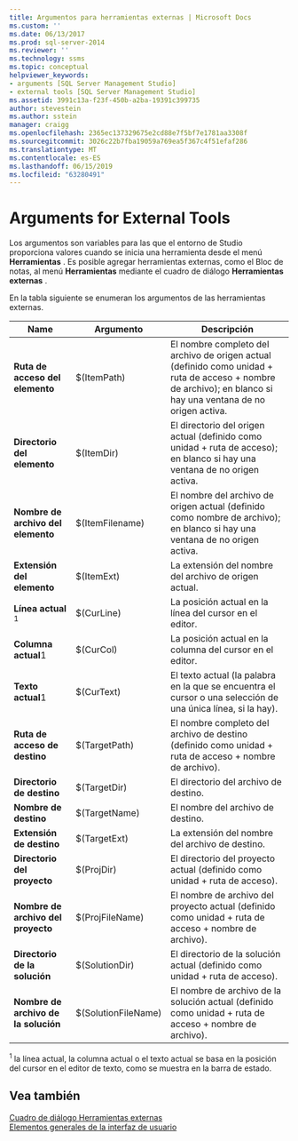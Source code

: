 ```yaml
---
title: Argumentos para herramientas externas | Microsoft Docs
ms.custom: ''
ms.date: 06/13/2017
ms.prod: sql-server-2014
ms.reviewer: ''
ms.technology: ssms
ms.topic: conceptual
helpviewer_keywords:
- arguments [SQL Server Management Studio]
- external tools [SQL Server Management Studio]
ms.assetid: 3991c13a-f23f-450b-a2ba-19391c399735
author: stevestein
ms.author: sstein
manager: craigg
ms.openlocfilehash: 2365ec137329675e2cd88e7f5bf7e1781aa3308f
ms.sourcegitcommit: 3026c22b7fba19059a769ea5f367c4f51efaf286
ms.translationtype: MT
ms.contentlocale: es-ES
ms.lasthandoff: 06/15/2019
ms.locfileid: "63280491"
---
```

# <a name="arguments-for-external-tools"></a>Arguments for External Tools
  Los argumentos son variables para las que el entorno de Studio proporciona valores cuando se inicia una herramienta desde el menú **Herramientas** . Es posible agregar herramientas externas, como el Bloc de notas, al menú **Herramientas** mediante el cuadro de diálogo **Herramientas externas** .  
  
 En la tabla siguiente se enumeran los argumentos de las herramientas externas.  
  
|Name|Argumento|Descripción|  
|----------|--------------|-----------------|  
|**Ruta de acceso del elemento**|$(ItemPath)|El nombre completo del archivo de origen actual (definido como unidad + ruta de acceso + nombre de archivo); en blanco si hay una ventana de no origen activa.|  
|**Directorio del elemento**|$(ItemDir)|El directorio del origen actual (definido como unidad + ruta de acceso); en blanco si hay una ventana de no origen activa.|  
|**Nombre de archivo del elemento**|$(ItemFilename)|El nombre del archivo de origen actual (definido como nombre de archivo); en blanco si hay una ventana de no origen activa.|  
|**Extensión del elemento**|$(ItemExt)|La extensión del nombre del archivo de origen actual.|  
|**Línea actual** <sup>1</sup>|$(CurLine)|La posición actual en la línea del cursor en el editor.|  
|**Columna actual**1|$(CurCol)|La posición actual en la columna del cursor en el editor.|  
|**Texto actual**1|$(CurText)|El texto actual (la palabra en la que se encuentra el cursor o una selección de una única línea, si la hay).|  
|**Ruta de acceso de destino**|$(TargetPath)|El nombre completo del archivo de destino (definido como unidad + ruta de acceso + nombre de archivo).|  
|**Directorio de destino**|$(TargetDir)|El directorio del archivo de destino.|  
|**Nombre de destino**|$(TargetName)|El nombre del archivo de destino.|  
|**Extensión de destino**|$(TargetExt)|La extensión del nombre del archivo de destino.|  
|**Directorio del proyecto**|$(ProjDir)|El directorio del proyecto actual (definido como unidad + ruta de acceso).|  
|**Nombre de archivo del proyecto**|$(ProjFileName)|El nombre de archivo del proyecto actual (definido como unidad + ruta de acceso + nombre de archivo).|  
|**Directorio de la solución**|$(SolutionDir)|El directorio de la solución actual (definido como unidad + ruta de acceso).|  
|**Nombre de archivo de la solución**|$(SolutionFileName)|El nombre de archivo de la solución actual (definido como unidad + ruta de acceso + nombre de archivo).|  
  
 <sup>1</sup> la línea actual, la columna actual o el texto actual se basa en la posición del cursor en el editor de texto, como se muestra en la barra de estado.  
  
## <a name="see-also"></a>Vea también  
 [Cuadro de diálogo Herramientas externas](external-tools-dialog-box.md)   
 [Elementos generales de la interfaz de usuario](general-user-interface-elements.md)  
  
  
